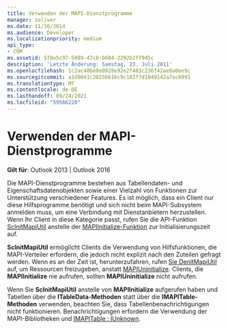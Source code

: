```yaml
---
title: Verwenden der MAPI-Dienstprogramme
manager: soliver
ms.date: 11/16/2014
ms.audience: Developer
ms.localizationpriority: medium
api_type:
- COM
ms.assetid: 5f0e5c97-5089-47cb-b604-2292b2ff945c
description: 'Letzte Änderung: Samstag, 23. Juli 2011'
ms.openlocfilehash: 1c2ac40be8e0928e92e2f483c236f42ae8a0ee9c
ms.sourcegitcommit: a1d9041c20256616c9c183f7d1049142a7ac6991
ms.translationtype: MT
ms.contentlocale: de-DE
ms.lasthandoff: 09/24/2021
ms.locfileid: "59566220"
---
```

# <a name="using-the-mapi-utilities"></a>Verwenden der MAPI-Dienstprogramme

  
  
**Gilt für**: Outlook 2013 | Outlook 2016 
  
Die MAPI-Dienstprogramme bestehen aus Tabellendaten- und Eigenschaftsdatenobjekten sowie einer Vielzahl von Funktionen zur Unterstützung verschiedener Features. Es ist möglich, dass ein Client nur diese Hilfsprogramme benötigt und sich nicht beim MAPI-Subsystem anmelden muss, um eine Verbindung mit Dienstanbietern herzustellen. Wenn Ihr Client in diese Kategorie passt, rufen Sie die API-Funktion [ScInitMapiUtil](scinitmapiutil.md) anstelle der [MAPIInitialize-Funktion](mapiinitialize.md) zur Initialisierungszeit auf. 
  
 **ScInitMapiUtil** ermöglicht Clients die Verwendung von Hilfsfunktionen, die MAPI-Verteiler erfordern, die jedoch nicht explizit nach den Zuteilen gefragt werden. Wenn es an der Zeit ist, herunterzufahren, rufen [Sie DenitMapiUtil](deinitmapiutil.md) auf, um Ressourcen freizugeben, anstatt [MAPIUninitialize](mapiuninitialize.md). Clients, die **MAPIInitialize** nie aufrufen, sollten **MAPIUninitialize** nicht aufrufen.
  
Wenn Sie **ScInitMapiUtil** anstelle von **MAPIInitialize** aufgerufen haben und Tabellen über die **ITableData-Methoden** statt über die **IMAPITable-Methoden** verwenden, beachten Sie, dass Tabellenbenachrichtigungen nicht funktionieren. Benachrichtigungen erfordern die Verwendung der MAPI-Bibliotheken und [IMAPITable : IUnknown](imapitableiunknown.md).
  

